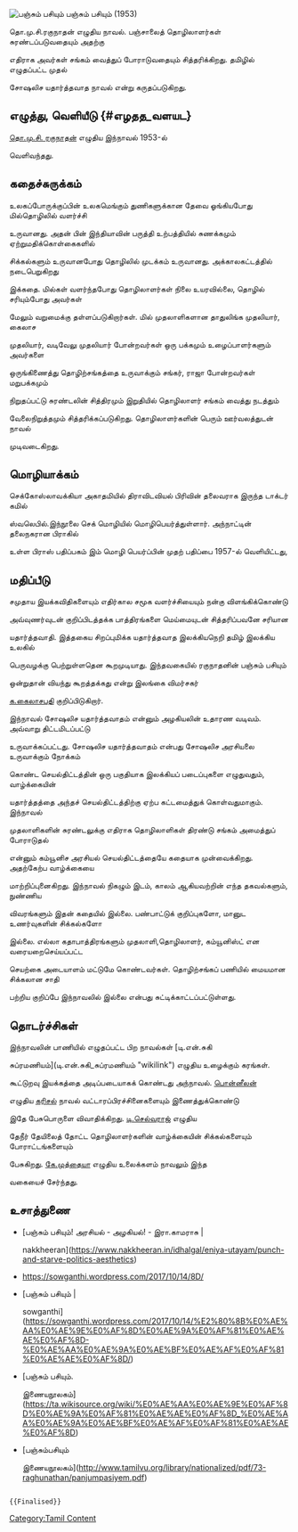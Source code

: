 ![பஞ்சும் பசியும்](பஞ்சும்_பசியும்.jpg "பஞ்சும் பசியும்") பஞ்சும் பசியும் (1953)
தொ.மு.சி.ரகுநாதன் எழுதிய நாவல். பஞ்சாலைத் தொழிலாளர்கள் சுரண்டப்படுவதையும் அதற்கு
எதிராக அவர்கள் சங்கம் வைத்துப் போராடுவதையும் சித்தரிக்கிறது. தமிழில் எழுதப்பட்ட முதல்
சோஷலிச யதார்த்தவாத நாவல் என்று கருதப்படுகிறது.

## எழுத்து, வெளியீடு {#எழதத_வளயட}

[தொ.மு.சி. ரகுநாதன்](தொ.மு.சி._ரகுநாதன் "wikilink") எழுதிய இந்நாவல் 1953-ல்
வெளிவந்தது.

## கதைச்சுருக்கம்

உலகப்போருக்குப்பின் உலகமெங்கும் துணிகளுக்கான தேவை ஓங்கியபோது மில்தொழிலில் வளர்ச்சி
உருவானது. அதன் பின் இந்தியாவின் பருத்தி உற்பத்தியில் சுணக்கமும் ஏற்றுமதிக்கொள்கைகளில்
சிக்கல்களும் உருவானபோது தொழிலில் முடக்கம் உருவானது. அக்காலகட்டத்தில் நடைபெறுகிறது
இக்கதை. மில்கள் வளர்ந்தபோது தொழிலாளர்கள் நிலை உயரவில்லை, தொழில் சரியும்போது அவர்கள்
மேலும் வறுமைக்கு தள்ளப்படுகிறார்கள். மில் முதலாளிகளான தாதுலிங்க முதலியார், கைலாச
முதலியார், வடிவேலு முதலியார் போன்றவர்கள் ஒரு பக்கமும் உழைப்பாளர்களும் அவர்களை
ஒருங்கிணைத்து தொழிற்சங்கத்தை உருவாக்கும் சங்கர், ராஜா போன்றவர்கள் மறுபக்கமும்
நிறுதப்பட்டு சுரண்டலின் சித்திரமும் இறுதியில் தொழிலாளர் சங்கம் வைத்து நடத்தும்
வேலைநிறுத்தமும் சித்தரிக்கப்படுகிறது. தொழிலாளர்களின் பெரும் ஊர்வலத்துடன் நாவல்
முடிவடைகிறது.

## மொழியாக்கம்

செக்கோஸ்லாவக்கியா அகாதமியில் திராவிடவியல் பிரிவின் தலைவராக இருந்த டாக்டர் கமில்
ஸ்வலெபில்.இந்நூலை செக் மொழியில் மொழிபெயர்த்துள்ளார். அந்நாட்டின் தலைநகரான பிராகில்
உள்ள பிராஸ் பதிப்பகம் இம் மொழி பெயர்ப்பின் முதற் பதிப்பை 1957-ல் வெளியிட்டது,

## மதிப்பீடு

சமுதாய இயக்கவிதிகளையும் எதிர்கால சமூக வளர்ச்சியையும் நன்கு விளங்கிக்கொண்டு
அவ்வுணர்வுடன் குறிப்பிடத்தக்க பாத்திரங்களை மெய்மையுடன் சித்தரிப்பவனே சரியான
யதார்த்தவாதி. இத்தகைய சிறப்புமிக்க யதார்த்தவாத இலக்கியநெறி தமிழ் இலக்கிய உலகில்
பெருவழக்கு பெற்றுள்ளதென கூறமுடியாது. இந்தவகையில் ரகுநாதனின் பஞ்சும் பசியும்
ஒன்றுதான் வியந்து கூறத்தக்கது என்று இலங்கை விமர்சகர்
[க.கைலாசபதி](க.கைலாசபதி "wikilink") குறிப்பிடுகிறார்.

இந்நாவல் சோஷலிச யதார்த்தவாதம் என்னும் அழகியலின் உதாரண வடிவம். அவ்வாறு திட்டமிடப்பட்டு
உருவாக்கப்பட்டது. சோஷலிச யதார்த்தவாதம் என்பது சோஷலிச அரசியலை உருவாக்கும் நோக்கம்
கொண்ட செயல்திட்டத்தின் ஒரு பகுதியாக இலக்கியப் படைப்புகளை எழுதுவதும், வாழ்க்கையின்
யதார்த்தத்தை அந்தச் செயல்திட்டத்திற்கு ஏற்ப கட்டமைத்துக் கொள்வதுமாகும். இந்நாவல்
முதலாளிகளின் சுரண்டலுக்கு எதிராக தொழிலாளிகள் திரண்டு சங்கம் அமைத்துப் போராடுதல்
என்னும் கம்யூனிச அரசியல் செயல்திட்டத்தையே கதையாக முன்வைக்கிறது. அதற்கேற்ப வாழ்க்கையை
மாற்றிப்புனைகிறது. இந்நாவல் நிகழும் இடம், காலம் ஆகியவற்றின் எந்த தகவல்களும், நுண்ணிய
விவரங்களும் இதன் கதையில் இல்லை. பண்பாட்டுக் குறிப்புகளோ, மானுட உணர்வுகளின் சிக்கல்களோ
இல்லை. எல்லா கதாபாத்திரங்களும் முதலாளி,தொழிலாளர், கம்யூனிஸ்ட் என வரையறைசெய்யப்பட்ட
செயற்கை அடையாளம் மட்டுமே கொண்டவர்கள். தொழிற்சங்கப் பணியில் மையமான சிக்கலான சாதி
பற்றிய குறிப்பே இந்நாவலில் இல்லை என்பது சுட்டிக்காட்டப்பட்டுள்ளது.

## தொடர்ச்சிகள்

இந்நாவலின் பாணியில் எழுதப்பட்ட பிற நாவல்கள் [டி.என்.சுகி
சுப்ரமணியம்](டி.என்.சுகி_சுப்ரமணியம் "wikilink") எழுதிய உழைக்கும் கரங்கள்.
கூட்டுறவு இயக்கத்தை அடிப்படையாகக் கொண்டது அந்நாவல். [பொன்னீலன்](பொன்னீலன் "wikilink")
எழுதிய [கரிசல்](கரிசல் "wikilink") நாவல் வட்டாரப்பிரச்சினைகளையும் இணைத்துக்கொண்டு
இதே பேசுபொருளை விவாதிக்கிறது. [டி.செல்வராஜ்](டி.செல்வராஜ் "wikilink") எழுதிய
தேநீர் தேயிலைத் தோட்ட தொழிலாளர்களின் வாழ்க்கையின் சிக்கல்களையும் போராட்டங்களையும்
பேசுகிறது. [கே.முத்தையா](கே.முத்தையா "wikilink") எழுதிய உலைக்களம் நாவலும் இந்த
வகையைச் சேர்ந்தது.

## உசாத்துணை

-   [பஞ்சும் பசியும்! அரசியல் - அழகியல்! - இரா.காமராசு \|
    nakkheeran](https://www.nakkheeran.in/idhalgal/eniya-utayam/punch-and-starve-politics-aesthetics)
-   [<https://sowganthi.wordpress.com/2017/10/14/8D/>](https://sowganthi.wordpress.com/2017/10/14/%E2%80%8B%E0%AE%AA%E0%AE%9E%E0%AF%8D%E0%AE%9A%E0%AF%81%E0%AE%AE%E0%AF%8D-%E0%AE%AA%E0%AE%9A%E0%AE%BF%E0%AE%AF%E0%AF%81%E0%AE%AE%E0%AF%8D/)
-   [பஞ்சும் பசியும் \|
    sowganthi](https://sowganthi.wordpress.com/2017/10/14/%E2%80%8B%E0%AE%AA%E0%AE%9E%E0%AF%8D%E0%AE%9A%E0%AF%81%E0%AE%AE%E0%AF%8D-%E0%AE%AA%E0%AE%9A%E0%AE%BF%E0%AE%AF%E0%AF%81%E0%AE%AE%E0%AF%8D/)
-   [பஞ்சும் பசியும்.
    இணையநூலகம்](https://ta.wikisource.org/wiki/%E0%AE%AA%E0%AE%9E%E0%AF%8D%E0%AE%9A%E0%AF%81%E0%AE%AE%E0%AF%8D_%E0%AE%AA%E0%AE%9A%E0%AE%BF%E0%AE%AF%E0%AF%81%E0%AE%AE%E0%AF%8D)
-   [பஞ்சும்பசியும்
    இணையநூலகம்](http://www.tamilvu.org/library/nationalized/pdf/73-raghunathan/panjumpasiyem.pdf)

```{=mediawiki}
{{Finalised}}
```
[Category:Tamil Content](Category:Tamil_Content "wikilink")
